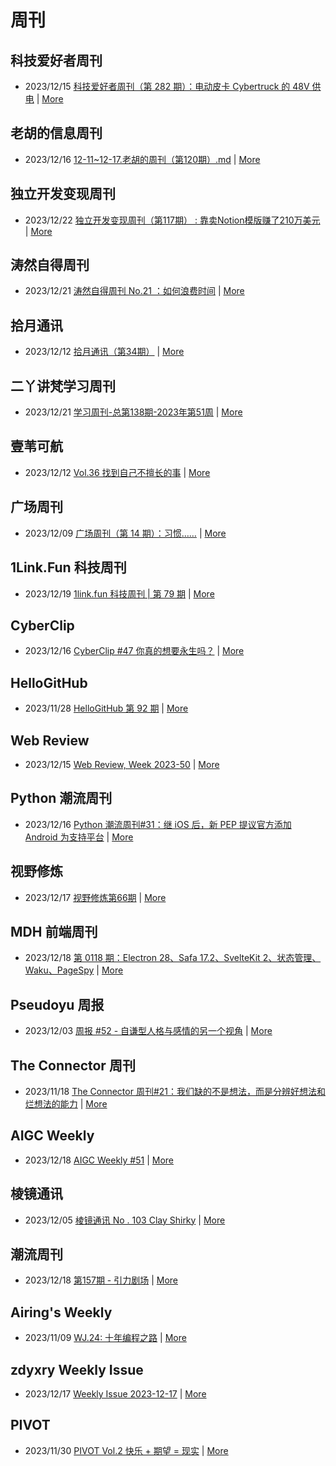 # 周刊

## 科技爱好者周刊
- 2023/12/15 [科技爱好者周刊（第 282 期）：电动皮卡 Cybertruck 的 48V 供电](http://www.ruanyifeng.com/blog/2023/12/weekly-issue-282.html) | [More](channels/科技爱好者周刊.md)

## 老胡的信息周刊
- 2023/12/16 [12-11~12-17.老胡的周刊（第120期）.md](https://weekly.howie6879.com/2023/12-11~12-17.老胡的周刊（第120期）.html) | [More](channels/老胡的信息周刊.md)

## 独立开发变现周刊
- 2023/12/22 [独立开发变现周刊（第117期） : 靠卖Notion模版赚了210万美元](https://www.ezindie.com/weekly/issue-117) | [More](channels/独立开发变现周刊.md)

## 涛然自得周刊
- 2023/12/21 [涛然自得周刊 No.21 ：如何浪费时间](http://heyitao.com/post/beyond-code-weekly-021) | [More](channels/涛然自得周刊.md)

## 拾月通讯
- 2023/12/12 [拾月通讯（第34期）](https://www.skyue.com/23121220.html) | [More](channels/拾月通讯.md)

## 二丫讲梵学习周刊
- 2023/12/21 [学习周刊-总第138期-2023年第51周](https://wiki.eryajf.net/pages/0d5163/) | [More](channels/二丫讲梵学习周刊.md)

## 壹苇可航
- 2023/12/12 [Vol.36 找到自己不擅长的事](https://justgoidea.com/newsletter/202336/?utm_source=atom_feed) | [More](channels/壹苇可航.md)

## 广场周刊
- 2023/12/09 [广场周刊（第 14 期）：习惯……](https://immmmm.com/weekly-2023-12-09/) | [More](channels/广场周刊.md)

## 1Link.Fun 科技周刊
- 2023/12/19 [1link.fun 科技周刊 | 第 79 期](https://1link.fun/blog/issue/issue79/) | [More](channels/1Link.Fun%20%E7%A7%91%E6%8A%80%E5%91%A8%E5%88%8A.md)

## CyberClip
- 2023/12/16 [CyberClip #47 你真的想要永生吗？](https://shyrz.me/cyberclip-47-do-you-really-want-to-live-forever/) | [More](channels/CyberClip.md)

## HelloGitHub
- 2023/11/28 [HelloGitHub 第 92 期](https://hellogithub.com/periodical/volume/92) | [More](channels/HelloGitHub.md)

## Web Review
- 2023/12/15 [Web Review, Week 2023-50](https://ervin.ipsquad.net/blog/2023/12/15/web-review-week-2023-50/) | [More](channels/Web%20Review.md)

## Python 潮流周刊
- 2023/12/16 [Python 潮流周刊#31：继 iOS 后，新 PEP 提议官方添加 Android 为支持平台](https://pythoncat.top/posts/2023-12-16-weekly/) | [More](channels/Python%20%E6%BD%AE%E6%B5%81%E5%91%A8%E5%88%8A.md)

## 视野修炼
- 2023/12/17 [视野修炼第66期](https://sugarat.top/weekly/2023-12-17.html) | [More](channels/%E8%A7%86%E9%87%8E%E4%BF%AE%E7%82%BC.md)

## MDH 前端周刊
- 2023/12/18 [第 0118 期：Electron 28、Safa 17.2、SvelteKit 2、状态管理、Waku、PageSpy](https://mdhweekly.com/weekly/issue-0118) | [More](channels/MDH%20%E5%89%8D%E7%AB%AF%E5%91%A8%E5%88%8A.md)

## Pseudoyu 周报
- 2023/12/03 [周报 #52 - 自谦型人格与感情的另一个视角](https://www.pseudoyu.com/zh/2023/12/03/weekly_review_20231203/) | [More](channels/Pseudoyu%20%E5%91%A8%E6%8A%A5.md)

## The Connector 周刊
- 2023/11/18 [The Connector 周刊#21：我们缺的不是想法，而是分辨好想法和烂想法的能力](https://liduos.com/the-connector-weekly-21.html) | [More](channels/The%20Connector%20%E5%91%A8%E5%88%8A.md)

## AIGC Weekly
- 2023/12/18 [AIGC Weekly #51](https://quail.ink/op7418/p/aigc-weekly-51) | [More](channels/AIGC%20Weekly.md)

## 棱镜通讯
- 2023/12/05 [棱镜通讯 No . 103 Clay Shirky](https://wangyurui.com/posts/leng-jing-tong-xun-no-103-clay-shirky-a45f1c03) | [More](channels/%E6%A3%B1%E9%95%9C%E9%80%9A%E8%AE%AF.md)

## 潮流周刊
- 2023/12/18 [第157期 - 引力剧场](https://weekly.tw93.fun/posts/157-%E5%BC%95%E5%8A%9B%E5%89%A7%E5%9C%BA/) | [More](channels/%E6%BD%AE%E6%B5%81%E5%91%A8%E5%88%8A.md)

## Airing's Weekly
- 2023/11/09 [WJ.24: 十年编程之路](https://weekly.ursb.me/posts/weekly-24/) | [More](channels/Airing%27s%20Weekly.md)

## zdyxry Weekly Issue
- 2023/12/17 [Weekly Issue 2023-12-17](https://zdyxry.github.io/2023/12/17/Weekly-Issue-2023-12-17/) | [More](channels/zdyxry%20Weekly%20Issue.md)

## PIVOT
- 2023/11/30 [PIVOT Vol.2 快乐 + 期望 = 现实](https://anotherdayu.com/2023/5519/) | [More](channels/PIVOT.md)

